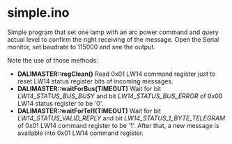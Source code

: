 # simple.ino

Simple program that set one lamp with an arc power command and query actual level to confirm the right receiving of the message. Open the Serial monitor, set baudrate to 115000 and see the output.

Note the use of those methods:

* **DALIMASTER::regClean()**  Read 0x01 LW14 command register just to reset LW14 status register bits of incoming messages.
* **DALIMASTER::waitForBus(TIMEOUT)**  Wait for bit *LW14_STATUS_BUS_BUSY* and bit *LW14_STATUS_BUS_ERROR* of 0x00 LW14 status register to be '0'.
* **DALIMASTER::waitForTel1(TIMEOUT)**  Wait for bit *LW14_STATUS_VALID_REPLY* and bit *LW14_STATUS_1_BYTE_TELEGRAM* of 0x01 LW14 command register to be '1'. After that, a new message is available into 0x01 LW14 command register.
